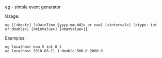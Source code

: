 eg - simple event generator

Usage:
```console
eg [[<host>] [<DateTime {yyyy-mm-dd}> or now] [<interval>] [<type: int or double>] [<minValue>] [<maxValue>]]
```
    
Examples:
```console
eg localhost now 5 int 0 5
eg localhost 2018-08-11 1 double 500.0 2000.0
```